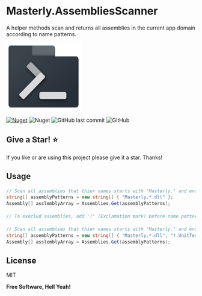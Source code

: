 # Masterly.AssembliesScanner
A helper methods scan and returns all assemblies in the current app domain according to name patterns.

<img src="https://raw.githubusercontent.com/a7mdfre7at/Masterly.AssembliesScanner/master/repo_image.png" width="200" height="180">

[![Nuget](https://img.shields.io/nuget/v/Masterly.AssembliesScanner?style=flat-square)](https://www.nuget.org/packages/Masterly.AssembliesScanner) ![Nuget](https://img.shields.io/nuget/dt/Masterly.AssembliesScanner?label=nuget%20downloads&style=flat-square) ![GitHub last commit](https://img.shields.io/github/last-commit/a7mdfre7at/Masterly.AssembliesScanner?style=flat-square) ![GitHub](https://img.shields.io/github/license/a7mdfre7at/Masterly.AssembliesScanner?style=flat-square)

## Give a Star! :star:

If you like or are using this project please give it a star. Thanks!

## Usage

```c#
// Scan all assemblies that thier names starts with "Masterly." and ends with ".dll"
string[] assemblyPatterns = new string[] { "Masterly.*.dll" };
Assembly[] asslemblyArray = Assemblies.Get(assemblyPatterns);

// To execlud assemblies, add '!' (Exclamation mark) before name pattern as below

// Scan all assemblies that thier names starts with "Masterly." and ends with ".dll" excluding all assemblies that ends with ".UnitTests.dll" 
string[] assemblyPatterns = new string[] { "Masterly.*.dll", "!.UnitTests.dll$" };
Assembly[] asslemblyArray = Assemblies.Get(assemblyPatterns);

```

## License

MIT

**Free Software, Hell Yeah!**